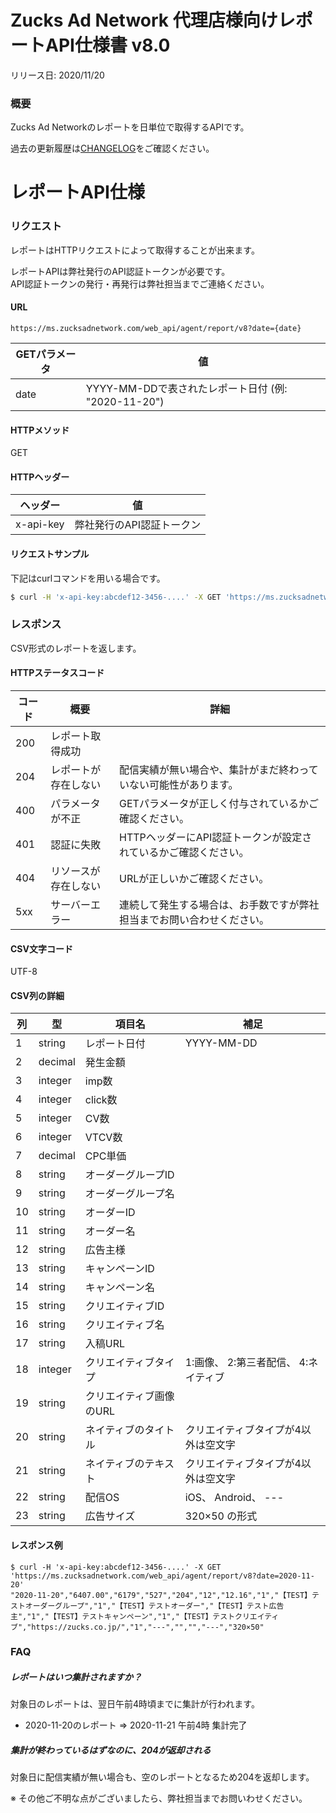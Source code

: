 # Zucks Ad Network 代理店様向けレポートAPI仕様書 v8.0

リリース日: 2020/11/20

### 概要

Zucks Ad Networkのレポートを日単位で取得するAPIです。  

過去の更新履歴は[CHANGELOG](./CHANGELOG.md)をご確認ください。


# レポートAPI仕様

### リクエスト

レポートはHTTPリクエストによって取得することが出来ます。

レポートAPIは弊社発行のAPI認証トークンが必要です。  
API認証トークンの発行・再発行は弊社担当までご連絡ください。

#### URL

```
https://ms.zucksadnetwork.com/web_api/agent/report/v8?date={date}
```

| GETパラメータ | 値 | 
| --- | --- |
| date | YYYY-MM-DDで表されたレポート日付 (例: "2020-11-20") |

#### HTTPメソッド

GET

#### HTTPヘッダー

| ヘッダー | 値 | 
| --- | --- |
| x-api-key | 弊社発行のAPI認証トークン |

#### リクエストサンプル

下記はcurlコマンドを用いる場合です。

``` sh
$ curl -H 'x-api-key:abcdef12-3456-....' -X GET 'https://ms.zucksadnetwork.com/web_api/agent/report/v8?date=2020-11-20'
```

### レスポンス

CSV形式のレポートを返します。  

#### HTTPステータスコード

| コード | 概要 | 詳細 |
| --- | ---- | ----- |
| 200 | レポート取得成功 | |
| 204 | レポートが存在しない | 配信実績が無い場合や、集計がまだ終わっていない可能性があります。 |
| 400 | パラメータが不正 | GETパラメータが正しく付与されているかご確認ください。 |
| 401 | 認証に失敗 | HTTPヘッダーにAPI認証トークンが設定されているかご確認ください。 |
| 404 | リソースが存在しない | URLが正しいかご確認ください。 |
| 5xx | サーバーエラー | 連続して発生する場合は、お手数ですが弊社担当までお問い合わせください。 |

#### CSV文字コード

UTF-8

#### CSV列の詳細

| 列 | 型 | 項目名 | 補足 |
| --- | --- | --- | --- |
| 1 | string | レポート日付 | YYYY-MM-DD |
| 2 | decimal | 発生金額 | |
| 3 | integer | imp数 | |
| 4 | integer | click数 | |
| 5 | integer | CV数 | |
| 6 | integer | VTCV数 | |
| 7 | decimal | CPC単価 | |
| 8 | string | オーダーグループID | |
| 9 | string | オーダーグループ名 | |
| 10 | string | オーダーID | |
| 11 | string | オーダー名 | |
| 12 | string | 広告主様 | |
| 13 | string | キャンペーンID | |
| 14 | string | キャンペーン名 | |
| 15 | string | クリエイティブID | |
| 16 | string | クリエイティブ名 | |
| 17 | string | 入稿URL | |
| 18 | integer | クリエイティブタイプ | 1:画像、 2:第三者配信、 4:ネイティブ |
| 19 | string | クリエイティブ画像のURL | |
| 20 | string | ネイティブのタイトル | クリエイティブタイプが4以外は空文字 |
| 21 | string | ネイティブのテキスト | クリエイティブタイプが4以外は空文字 |
| 22 | string | 配信OS | iOS、 Android、 --- |
| 23 | string | 広告サイズ | 320×50 の形式 |

#### レスポンス例

```
$ curl -H 'x-api-key:abcdef12-3456-....' -X GET 'https://ms.zucksadnetwork.com/web_api/agent/report/v8?date=2020-11-20'
"2020-11-20","6407.00","6179","527","204","12","12.16","1","【TEST】テストオーダーグループ","1","【TEST】テストオーダー","【TEST】テスト広告主","1","【TEST】テストキャンペーン","1","【TEST】テストクリエイティブ","https://zucks.co.jp/","1","---","","","---","320×50"
```

### FAQ

##### レポートはいつ集計されますか？

対象日のレポートは、翌日午前4時頃までに集計が行われます。

* 2020-11-20のレポート => 2020-11-21 午前4時 集計完了

##### 集計が終わっているはずなのに、204が返却される

対象日に配信実績が無い場合も、空のレポートとなるため204を返却します。

※ その他ご不明な点がございましたら、弊社担当までお問いわせください。
